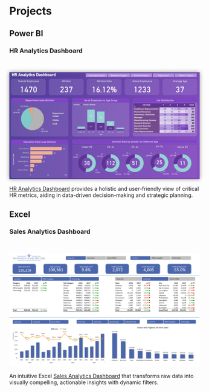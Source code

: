 # Projects

## Power BI

### HR Analytics Dashboard

<br>
<p align="center">
  <img src="./hr_analytics/hr_analytics_dashboard.png" alt="HR Analytics Dashboard" style="box-shadow: 0px 0px 10px #888888;">
</p>

[HR Analytics Dashboard](./hr_analytics/) provides a holistic and user-friendly view of critical HR metrics, aiding in data-driven decision-making and strategic planning.

## Excel

### Sales Analytics Dashboard

<br>
<p align="center">
  <img src="./sales_analytics/sales_analytics_dashboard.png" alt="Sales Analytics Dashboard">
</p>

An intuitive Excel [Sales Analytics Dashboard](./sales_analytics/) that transforms raw data into visually compelling, actionable insights with dynamic filters.